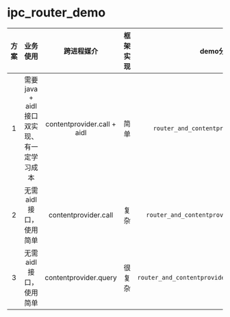 # ipc_router_demo


|方案 | 业务使用 | 跨进程媒介 |框架实现 | demo分支 | 
|:---:|:---:|:---:|:---:|:---:|
| 1 | 需要java + aidl接口双实现、有一定学习成本 | contentprovider.call + aidl| 简单 | `router_and_contentprovider_with_aidl`|
| 2 |无需aidl接口，使用简单 | contentprovider.call | 复杂 | `router_and_contentprovider_without_aidl `|
| 3 |无需aidl接口，使用简单 | contentprovider.query | 很复杂 | `router_and_contentprovider_without_aidl_query `|





